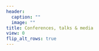 ```yaml
---
header:
  caption: ""
  image: ""
title: Conferences, talks & media
view: 0
flip_alt_rows: true
---
```

